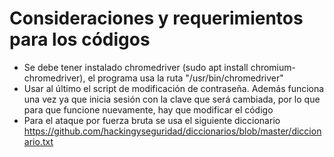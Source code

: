 # Consideraciones y requerimientos para los códigos
- Se debe tener instalado chromedriver (sudo apt install chromium-chromedriver), el programa usa la ruta "/usr/bin/chromedriver"
- Usar al último el script de modificación de contraseña. Además funciona una vez ya que inicia sesión con la clave que será cambiada, por lo que para que funcione nuevamente, hay que modificar el código
- Para el ataque por fuerza bruta se usa el siguiente diccionario https://github.com/hackingyseguridad/diccionarios/blob/master/diccionario.txt
